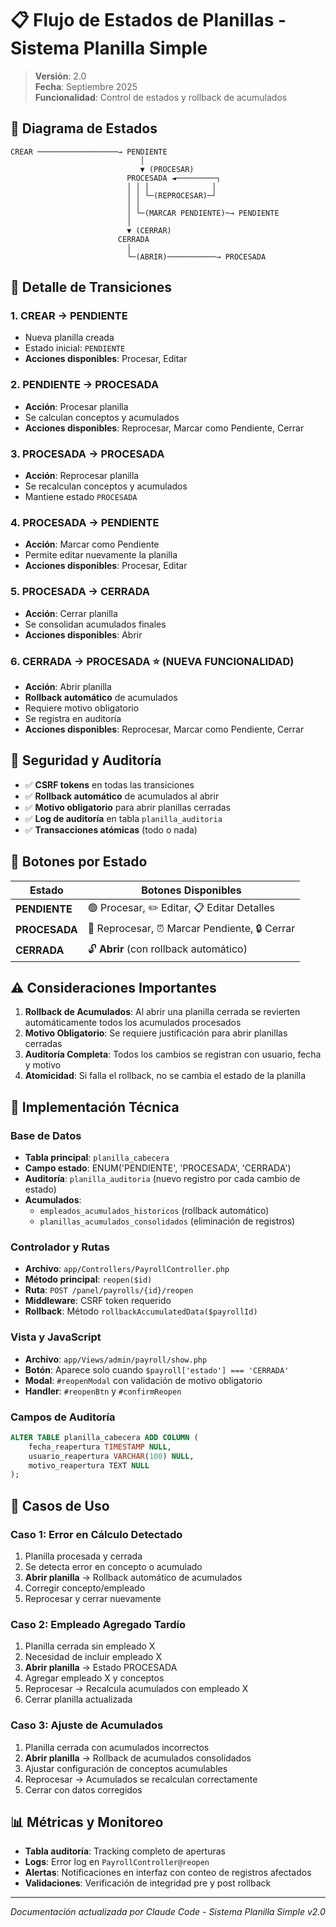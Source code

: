 # 📋 Flujo de Estados de Planillas - Sistema Planilla Simple

> **Versión**: 2.0  
> **Fecha**: Septiembre 2025  
> **Funcionalidad**: Control de estados y rollback de acumulados

## 🔄 **Diagrama de Estados**

```
CREAR ──────────────────→ PENDIENTE
                             │
                             ▼ (PROCESAR)
                          PROCESADA ◄─────────┐
                          │ │ │              │
                          │ │ └─(REPROCESAR)─┘
                          │ │ 
                          │ └─(MARCAR PENDIENTE)─→ PENDIENTE
                          │
                          ▼ (CERRAR)
                        CERRADA
                          │
                          └─(ABRIR)───────────→ PROCESADA
```

## 📝 **Detalle de Transiciones**

### **1. CREAR → PENDIENTE**
- Nueva planilla creada
- Estado inicial: `PENDIENTE`
- **Acciones disponibles**: Procesar, Editar

### **2. PENDIENTE → PROCESADA**
- **Acción**: Procesar planilla
- Se calculan conceptos y acumulados
- **Acciones disponibles**: Reprocesar, Marcar como Pendiente, Cerrar

### **3. PROCESADA → PROCESADA**
- **Acción**: Reprocesar planilla
- Se recalculan conceptos y acumulados
- Mantiene estado `PROCESADA`

### **4. PROCESADA → PENDIENTE**
- **Acción**: Marcar como Pendiente
- Permite editar nuevamente la planilla
- **Acciones disponibles**: Procesar, Editar

### **5. PROCESADA → CERRADA**
- **Acción**: Cerrar planilla
- Se consolidan acumulados finales
- **Acciones disponibles**: Abrir

### **6. CERRADA → PROCESADA** ⭐ **(NUEVA FUNCIONALIDAD)**
- **Acción**: Abrir planilla
- **Rollback automático** de acumulados
- Requiere motivo obligatorio
- Se registra en auditoría
- **Acciones disponibles**: Reprocesar, Marcar como Pendiente, Cerrar

## 🔐 **Seguridad y Auditoría**

- ✅ **CSRF tokens** en todas las transiciones
- ✅ **Rollback automático** de acumulados al abrir
- ✅ **Motivo obligatorio** para abrir planillas cerradas
- ✅ **Log de auditoría** en tabla `planilla_auditoria`
- ✅ **Transacciones atómicas** (todo o nada)

## 🎯 **Botones por Estado**

| Estado | Botones Disponibles |
|--------|-------------------|
| **PENDIENTE** | 🟢 Procesar, ✏️ Editar, 📋 Editar Detalles |
| **PROCESADA** | 🔄 Reprocesar, ⏰ Marcar Pendiente, 🔒 Cerrar |
| **CERRADA** | 🔓 **Abrir** (con rollback automático) |

## ⚠️ **Consideraciones Importantes**

1. **Rollback de Acumulados**: Al abrir una planilla cerrada se revierten automáticamente todos los acumulados procesados
2. **Motivo Obligatorio**: Se requiere justificación para abrir planillas cerradas
3. **Auditoría Completa**: Todos los cambios se registran con usuario, fecha y motivo
4. **Atomicidad**: Si falla el rollback, no se cambia el estado de la planilla

## 🔧 **Implementación Técnica**

### **Base de Datos**
- **Tabla principal**: `planilla_cabecera` 
- **Campo estado**: ENUM('PENDIENTE', 'PROCESADA', 'CERRADA')
- **Auditoría**: `planilla_auditoria` (nuevo registro por cada cambio de estado)
- **Acumulados**: 
  - `empleados_acumulados_historicos` (rollback automático)
  - `planillas_acumulados_consolidados` (eliminación de registros)

### **Controlador y Rutas**
- **Archivo**: `app/Controllers/PayrollController.php`
- **Método principal**: `reopen($id)` 
- **Ruta**: `POST /panel/payrolls/{id}/reopen`
- **Middleware**: CSRF token requerido
- **Rollback**: Método `rollbackAccumulatedData($payrollId)`

### **Vista y JavaScript**
- **Archivo**: `app/Views/admin/payroll/show.php`
- **Botón**: Aparece solo cuando `$payroll['estado'] === 'CERRADA'`
- **Modal**: `#reopenModal` con validación de motivo obligatorio
- **Handler**: `#reopenBtn` y `#confirmReopen`

### **Campos de Auditoría**
```sql
ALTER TABLE planilla_cabecera ADD COLUMN (
    fecha_reapertura TIMESTAMP NULL,
    usuario_reapertura VARCHAR(100) NULL,
    motivo_reapertura TEXT NULL
);
```

## 🎯 **Casos de Uso**

### **Caso 1: Error en Cálculo Detectado**
1. Planilla procesada y cerrada
2. Se detecta error en concepto o acumulado
3. **Abrir planilla** → Rollback automático de acumulados
4. Corregir concepto/empleado
5. Reprocesar y cerrar nuevamente

### **Caso 2: Empleado Agregado Tardío**
1. Planilla cerrada sin empleado X
2. Necesidad de incluir empleado X
3. **Abrir planilla** → Estado PROCESADA
4. Agregar empleado X y conceptos
5. Reprocesar → Recalcula acumulados con empleado X
6. Cerrar planilla actualizada

### **Caso 3: Ajuste de Acumulados**
1. Planilla cerrada con acumulados incorrectos
2. **Abrir planilla** → Rollback de acumulados consolidados
3. Ajustar configuración de conceptos acumulables
4. Reprocesar → Acumulados se recalculan correctamente
5. Cerrar con datos corregidos

## 📊 **Métricas y Monitoreo**

- **Tabla auditoría**: Tracking completo de aperturas
- **Logs**: Error log en `PayrollController@reopen`
- **Alertas**: Notificaciones en interfaz con conteo de registros afectados
- **Validaciones**: Verificación de integridad pre y post rollback

---

*Documentación actualizada por Claude Code - Sistema Planilla Simple v2.0*
